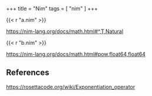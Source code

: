 +++
title = "Nim"
tags = [ "nim" ]
+++

{{< r "a.nim" >}}

<https://nim-lang.org/docs/math.html#^,T,Natural>

{{< r "b.nim" >}}

<https://nim-lang.org/docs/math.html#pow,float64,float64>

## References

<https://rosettacode.org/wiki/Exponentiation_operator>
